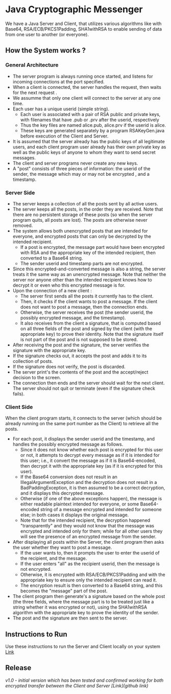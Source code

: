 # **Java Cryptographic Messenger**
We have a Java Server and Client, that utilizes various algorithms like with Base64, RSA/ECB/PKCS1Padding, SHA1withRSA to enable sending of data from one user to another (or everyone).

## **How the System works ?**

### **General Architecture**

* The server program is always running once started, and listens for incoming connections at the port specified.
* When a client is connected, the server handles the request, then waits for the next request .
* We assumme that only one client will connect to the server at any one time.
* Each user has a unique userid (simple string).
  * Each user is associated with a pair of RSA public and private keys, with filenames that have .pub or .prv after the userid, respectively
  * Thus the key files are named alice.pub, alice.prv if the userid is alice.
  * These keys are generated separately by a program RSAKeyGen.java before execution of the Client and Server.
* It is assumed that the server already has the public keys of all legitimate users, and each client program user already has their own private key as well as the public keys of anyone to whom they want to send secret messages.
* The client and server programs never create any new keys.
* A "post" consists of three pieces of information: the userid of the sender, the message which may or may not be encrypted , and a timestamp.

### **Server Side**

* The server keeps a collection of all the posts sent by all active users. 
* The server keeps all the posts, in the order they are received. Note that there are no persistent storage of these posts (so when the server program quits, all posts are lost). The posts are otherwise never removed.
* The system allows both unencrypted posts that are intended for everyone, and encrypted posts that can only be decrypted by the intended recipient. 
  * If a post is encrypted, the message part would have been encrypted with RSA and the appropriate key of the intended recipient, then converted to a Base64 string.
  * The sender userid and timestamp parts are not encrypted.
* Since this encrypted-and-converted message is also a string, the server treats it the same way as an unencrypted message. Note that neither the server nor anyone other than the intended recipient knows how to decrypt it or even who this encrypted message is for.
* Upon the connection of a new client :
  * The server first sends all the posts it currently has to the client.
  * Then, it checks if the client wants to post a message. If the client does not want to post a message, then the connection ends.
  * Otherwise, the server receives the post (the sender userid, the possibly encrypted message, and the timestamp).
  * It also receives from the client a signature, that is computed based on all three fields of the post and signed by the client (with the appropriate key) to prove their identity. Note that the signature itself is not part of the post and is not supposed to be stored.
 * After receiving the post and the signature, the server verifies the signature with the appropriate key. 
  * If the signature checks out, it accepts the post and adds it to its collection of posts. 
  * If the signature does not verify, the post is discarded.
  * The server print's the contents of the post and the accept/reject decision to the screen.
* The connection then ends and the server should wait for the next client. The server should not quit or terminate (even if the signature check fails). 

### **Client Side**

When the client program starts, it connects to the server (which should be already running on the same port number as the Client) to retrieve all the posts. 

* For each post, it displays the sender userid and the timestamp, and handles the possibly encrypted message as follows. 
  * Since it does not know whether each post is encrypted for this user or not, it attempts to decrypt every message as if it is intended for this user; i.e., it convert the message as if it is Base64-encoded, then decrypt it with the appropriate key (as if it is encrypted for this user).
  * If the Base64 conversion does not result in an IllegalArgumentException and the decryption does not result in a BadPaddingException, it is then assumed to be a correct decryption, and it displays this decrypted message.
  * Otherwise (if one of the above exceptions happen), the message is either readable plaintext intended for everyone, or some Base64-encoded string of a message encrypted and intended for someone else; in both cases it displays the original message.
  * Note that for the intended recipient, the decryption happened "transparently" and they would not know that the message was encrypted and intended only for them; while for all other users they will see the presence of an encrypted message from the sender.
* After displaying all posts within the Server, the client program then asks the user whether they want to post a message.
  * If the user wants to, then it prompts the user to enter the userid of the recipient, and the message. 
  * If the user enters "all" as the recipient userid, then the message is not encrypted.
  * Otherwise, it is encrypted with RSA/ECB/PKCS1Padding and with the appropriate key to ensure only the intended recipient can read it.
  * The encryption result is then converted to a Base64 string, and this becomes the "message" part of the post.
* The client program then generate's a signature based on the whole post (the three fields, where the message part is to be treated just like a string whether it was encrypted or not), using the SHA1withRSA algorithm with the appropriate key to prove the identity of the sender.
* The post and the signature are then sent to the server.

## **Instructions to Run**

Use these instructions to run the Server and Client locally on your system [Link](/RunInstructions.md)

## **Release**

_v1.0 - initial version which has been tested and confirmed working for both encrypted transfer between the Client and Server [Link](github link)_
